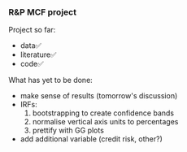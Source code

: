 ### R&P MCF project

Project so far:

* data✅
* literature✅
* code✅


What has yet to be done:

* make sense of results (tomorrow's discussion)
* IRFs: 
    1. bootstrapping to create confidence bands
    2. normalise vertical axis units to percentages
    3. prettify with GG plots
* add additional variable (credit risk, other?)